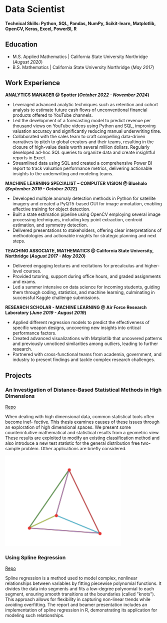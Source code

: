 # Data Scientist

#### Technical Skills: Python, SQL, Pandas, NumPy, Scikit-learn, Matplotlib, OpenCV, Keras, Excel, PowerBI, R

## Education						       		
- M.S. Applied Mathematics	| California State University Northridge (_August 2020_)	 			        		
- B.S. Mathematics | California State University Northridge (_May 2017_)

## Work Experience
**ANALYTICS MANAGER @ Spotter (_October 2022 - November 2024_)**
- Leveraged advanced analytic techniques such as retention and cohort analysis to estimate future cash flows of unconventional financial products offered to YouTube channels.
- Led the development of a forecasting model to predict revenue per thousand views on YouTube videos using Python and SQL, improving valuation accuracy and significantly reducing manual underwriting time.
- Collaborated with the sales team to craft compelling data-driven narratives to pitch to global creators and their teams, resulting in the closure of high-value deals worth several million dollars. Regularly developed
ad-hoc SQL queries to organize data and create insightful reports in Excel.
- Streamlined data using SQL and created a comprehensive Power BI report to track valuation performance
metrics, delivering actionable insights to the underwriting and modeling teams.

**MACHINE LEARNING SPECIALIST – COMPUTER VISION @ Bluehalo (_September 2019 - October 2022_)**
- Developed multiple anomaly detection methods in Python for satellite imagery and created a PyQT5-based GUI for image annotation, enabling effective training for object detection.
- Built a state estimation pipeline using OpenCV employing several image processing techniques, including key point extraction, centroid estimation, and symmetry detection.
- Delivered presentations to stakeholders, offering clear interpretations of methodologies and actionable insights for strategic planning and next steps.

**TEACHING ASSOCIATE, MATHEMATICS @ California State University, Northridge (_August 2017 - May 2020_)**
- Delivered engaging lectures and recitations for precalculus and higher-level courses.
- Provided tutoring, support during office hours, and graded assignments and exams.
- Led a summer intensive on data science for incoming students, guiding them through coding, statistics, and
machine learning, culminating in successful Kaggle challenge submissions.

**RESEARCH SCHOLAR - MACHINE LEARNING @ Air Force Research Laboratory (_June 2019 - August 2019_)**
- Applied different regression models to predict the effectiveness of specific weapon designs, uncovering new insights into critical performance factors.
- Created advanced visualizations with Matplotlib that uncovered patterns and previously unnoticed similarities among outliers, leading to further research.
- Partnered with cross-functional teams from academia, government, and industry to present findings and tackle complex research challenges.
  
## Projects
### An Investigation of Distance-Based Statistical Methods in High Dimensions
[Repo](https://github.com/aterzy42/Spline)

When dealing with high dimensional data, common statistical tools often become inef- fective. This thesis examines causes of these issues through an exploration of high dimensional spaces. We present some counterintuitive mathematical and statistical results from a geometric view. These results are exploited to modify an existing classification method and also introduce a new test statistic for the general distribution free two-sample problem. Other applications are briefly considered.

<img src="/assets/simplex" alt="Blah" width="370" height="290" />

### Using Spline Regression
[Repo](https://github.com/aterzy42/Spline)

Spline regression is a method used to model complex, nonlinear relationships between variables by fitting piecewise polynomial functions. It divides the data into segments and fits a low-degree polynomial to each segment, ensuring smooth transitions at the boundaries (called "knots"). This approach allows for flexibility in capturing non-linear trends while avoiding overfitting. The report and beamer presentation includes an implementation of spline regression in R, demonstrating its application for modeling such relationships.









